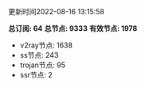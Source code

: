 更新时间2022-08-16 13:15:58

**总订阅: 64**
**总节点: 9333**
**有效节点: 1978**
- v2ray节点: 1638
- ss节点: 243
- trojan节点: 95
- ssr节点: 2
